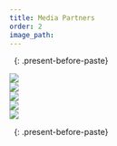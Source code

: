 ```yaml
---
title: Media Partners
order: 2
image_path:
---
```



<!-- <div class="row">
	<div class="col-md-6">
		<div class="img_wrap text-center pb-3">
			<img src="{{site.baseurl}}/img/media-partners/wish-foundation.jpg" class="img-fluid">
		</div>
		<p>WISH: The World Innovation Summit for Health</p>
	</div>
	<div class="col-md-6">
		<div class="img_wrap text-center pb-3">
			<img src="{{site.baseurl}}/img/media-partners/lse-africa-summit.jpg" class="img-fluid">
		</div>
		<p>Cambridge University Africa Summit 2019</p>
	</div>
</div> -->


&nbsp;
{: .present-before-paste}

<div class="row justify-content-center align-items-center">
	<div class="img_wrap text-center col-lg-4 my-3 col-6">
		<img src="{{site.baseurl}}/img/media-partners/wish-foundation.jpg" class="img-fluid">
	</div>
	<div class="img_wrap text-center col-lg-4 my-3 col-6">
		<img src="{{site.baseurl}}/img/media-partners/common-wealth-summit.png" class="img-fluid">
	</div>
	<div class="img_wrap text-center col-lg-4 my-3 col-6">
		<img src="{{site.baseurl}}/img/media-partners/global-forum.jpg" class="img-fluid">
	</div>
	<div class="img_wrap text-center col-lg-4 my-3 col-6">
		<img src="{{site.baseurl}}/img/media-partners/lse-africa-summit.jpg" class="img-fluid">
	</div>
	<div class="img_wrap text-center col-lg-4 my-3 col-6">
		<img src="{{site.baseurl}}/img/media-partners/africa-together.png" class="img-fluid">
	</div>
</div>

&nbsp;
{: .present-before-paste}